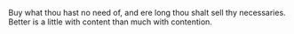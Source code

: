 Buy what thou hast no need of, and ere long thou shalt sell thy necessaries.
Better is a little with content than much with contention.
